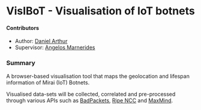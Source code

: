 # VisIBoT - Visualisation of IoT botnets

#### Contributors
- Author: [Daniel Arthur](mailto:2086380a@student.gla.ac.uk)
- Supervisor: [Angelos Marnerides](mailto:angelos.marnerides@glasgow.ac.uk)

### Summary
A browser-based visualisation tool that maps the geolocation and lifespan information of Mirai (IoT) Botnets.

Visualised data-sets will be collected, correlated and pre-processed through various APIs such as [BadPackets](https://docs.badpackets.net/), [Ripe NCC](https://www.ripe.net/) and [MaxMind](https://www.maxmind.com/en/home).
